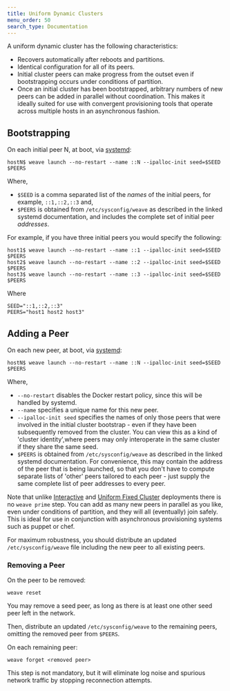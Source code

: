 ```yaml
---
title: Uniform Dynamic Clusters
menu_order: 50
search_type: Documentation
---
```


A uniform dynamic cluster has the following characteristics:

* Recovers automatically after reboots and partitions.
* Identical configuration for all of its peers.
* Initial cluster peers can make progress from the outset even if
  bootstrapping occurs under conditions of partition.
* Once an initial cluster has been bootstrapped, arbitrary numbers of
  new peers can be added in parallel without coordination. This makes
  it ideally suited for use with convergent provisioning tools that
  operate across multiple hosts in an asynchronous fashion.

## Bootstrapping

On each initial peer N, at boot, via
[systemd](/site/installing-weave/systemd.md):

    hostN$ weave launch --no-restart --name ::N --ipalloc-init seed=$SEED $PEERS

Where, 

* `$SEED` is a comma separated list of the _names_ of the initial
peers, for example, `::1,::2,::3` and, 
* `$PEERS` is obtained from `/etc/sysconfig/weave` as described in the linked systemd
documentation, and includes the complete set of initial peer
_addresses_.

For example, if you have three initial peers you would specify the
following:

    host1$ weave launch --no-restart --name ::1 --ipalloc-init seed=$SEED $PEERS
    host2$ weave launch --no-restart --name ::2 --ipalloc-init seed=$SEED $PEERS
    host3$ weave launch --no-restart --name ::3 --ipalloc-init seed=$SEED $PEERS

Where

    SEED="::1,::2,::3"
    PEERS="host1 host2 host3"

## Adding a Peer

On each new peer, at boot, via
[systemd](/site/installing-weave/systemd.md):

    hostN$ weave launch --no-restart --name ::N --ipalloc-init seed=$SEED $PEERS

Where,

* `--no-restart` disables the Docker restart policy, since this will be
  handled by systemd.
* `--name` specifies a unique name for this new peer.
* `--ipalloc-init seed` specifies the names of only those peers that were
  involved in the initial cluster bootstrap - even if they have been
  subsequently removed from the cluster. You can view this as a kind
  of 'cluster identity',where  peers may only interoperate in the same
  cluster if they share the same seed.
* `$PEERS` is obtained from `/etc/sysconfig/weave` as described in the
  linked systemd documentation. For convenience, this may contain the
  address of the peer that is being launched, so that you don't have
  to compute separate lists of 'other' peers tailored to each peer -
  just supply the same complete list of peer addresses to every peer.

Note that unlike [Interactive](/site/operational-guide/interactive.md)
and [Uniform Fixed Cluster](/site/operational-guide/uniform-fixed-cluster.md) deployments
there is no `weave prime` step. You can add as many new peers in
parallel as you like, even under conditions of partition, and they
will all (eventually) join safely. This is ideal for use in
conjunction with asynchronous provisioning systems such as puppet or
chef. 

For maximum robustness, you should distribute an updated
`/etc/sysconfig/weave` file including the new peer to all existing
peers.

### Removing a Peer

On the peer to be removed:

    weave reset

You may remove a seed peer, as long as there is at least one other
seed peer left in the network.

Then, distribute an updated `/etc/sysconfig/weave` to the remaining
peers, omitting the removed peer from `$PEERS`.

On each remaining peer:

    weave forget <removed peer>

This step is not mandatory, but it will eliminate log noise and
spurious network traffic by stopping reconnection attempts.

